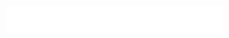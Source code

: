 <h1 align="center">
  <img src="https://github.com/KahlerYasla/KahlerYasla/blob/main/name.svg" alt="Your Name" />
</h1>
